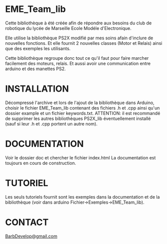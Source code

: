 EME_Team_lib
============
Cette bibliothèque à été créée afin de répondre aux besoins du club de robotique du lycée de Marseille Ecole Modéle d'Electronique.

Elle utilise la bibliothèque PS2X modifié par mes soins afain d'inclure de nouvelles fonctions.
Et elle fournit 2 nouvelles classes (Motor et Relais) ainsi que des exemples les utilisants.

Cette bibliothèque regroupe donc tout ce qu'il faut pour faire marcher facilement des moteurs, relais. Et aussi avoir
une communication entre arduino et des manettes PS2.

INSTALLATION
============
Décompressé l'archive et lors de l'ajout de la bibliothèque dans Arduino, choisir le fichier EME_Team_lib contenant des
fichiers .h et .cpp ainsi qu'un dossier example et un fichier keywords.txt.
ATTENTION: il est recommandé de supprimer les autres bibliothèques PS2X_lib éventuellement installé (sauf si leur .h et .cpp portent un autre nom).

DOCUMENTATION
=============
Voir le dossier doc et chercher le fichier index.html
La documentation est toujours en cours de construction.

TUTORIEL
========
Les seuls tutoriels fournit sont les exemples dans la documentation et de la bibliothèque (voir dans arduino
Fichier->Exemples->EME_Team_lib).

CONTACT
=======
BarbDevelop@gmail.com
